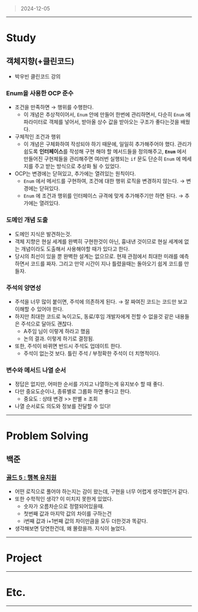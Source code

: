 > 2024-12-05
> 

---

# Study

## 객체지향(+클린코드)
- 박우빈 클린코드 강의

### Enum을 사용한 OCP 준수

- 조건을 만족하면 → 행위를 수행한다.
    - 이 개념은 추상적이어서, `Enum` 안에 만들어 한번에 관리하면서, 다순히 `Enum` 에 파라미터로 객체를 넣어서, 받아올 상수 값을 받아오는 구조가 좋다는것을 배웠다.
- 구체적인 조건과 행위
    - 이 개념은 구체화하여 작성되야 하기 때문에, 일일히 추가해주어야 했다. 관리가 쉽도록 **인터페이스**를 작성해 구현 해야 할 메서드들을 정의해주고, **`Enum`** 에서 만들어진 구현체들을 관리해주면 여러번 실행되는 `if` 문도 단순히 `Enum` 에 메세지를 주고 받는 방식으로 추상화 될 수 있었다.
- OCP는 변경에는 닫혀있고, 추가에는 열려있는 원칙이다.
    - `Enum` 에서 메서드를 구현하여, 조건에 대한 행위 로직을 변경하지 않는다. → 변경에는 닫혀있다.
    - `Enum` 에 조건과 행위를 인터페이스 규격에 맞게 추가해주기만 하면 된다. → 추가에는 열려있다.

### 도메인 개념 도출

- 도메인 지식은 발견하는것.
- 객체 지향은 현실 세계를 완벽히 구현한것이 아닌, 흉내낸 것이므로 현실 세계에 없는 개념이라도 도출해서 사용해야할 때가 있다고 한다.
- 당시의 최선이 있을 뿐 완벽한 설계는 없으므로. 현재 관점에서 최대한 미래를 예측하면서 코드를 짜자. 그리고 만약 시간이 지나 틀렸을때는 돌아오기 쉽게 코드를 만들자.

### 주석의 양면성

- 주석을 너무 많이 붙이면, 주석에 의존하게 된다. → 잘 짜여진 코드는 코드만 보고 이해할 수 있어야 한다.
- 하지만 최대한 코드로 녹이고도, 동료/후임 개발자에게 전할 수 없을것 같은 내용들은 주석으로 달아도 괜찮다.
    - A주임 님이 이렇게 하라고 했음
    - 논의 결과. 이렇게 하기로 결정됨.
- 또한, 주석이 바뀌면 반드시 주석도 업데이트 한다.
    - 주석이 없는것 보다. 틀린 주석 / 부정확한 주석이 더 치명적이다.

### 변수와 메서드 나열 순서

- 정답은 없지만, 어떠한 순서를 가지고 나열하는게 유지보수 할 때 좋다.
- 다만 중요도순이나, 종류별로 그룹화 하면 좋다고 한다.
    - 중요도 : 상태 변경 >> 판별 ≥ 조회
- 나열 순서로도 의도와 정보를 전달할 수 있다!

---

# Problem Solving

## 백준

### [골드 5 : 행복 유치원](https://www.acmicpc.net/problem/13164)

- 어떤 로직으로 풀어야 하는지는 감이 왔는데, 구현을 너무 어렵게 생각했던거 같다.
- 또한 수학적인 생각? 이 미치지 못한게 있었다.
    - 숫자가 오름차순으로 정렬되어있을때.
    - 첫번째 값과 마지막 값의 차이를 구하는건
    - i번째 값과 i+1번째 값의 차이만큼을 모두 더한것과 똑같다.
- 생각해보면 당연한건데, 왜 몰랐을까. 지식이 늘었다.

---

# Project

---

# Etc.

---
